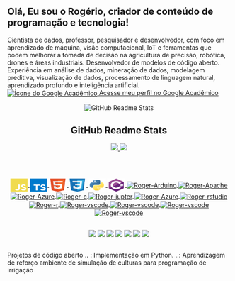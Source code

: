 ## Olá, Eu sou o Rogério, criador de conteúdo de programação e tecnologia!
Cientista de dados, professor, pesquisador e desenvolvedor, com foco em aprendizado de máquina, visão computacional, IoT e ferramentas que podem melhorar a tomada de decisão na agricultura de precisão, robótica, drones e áreas industriais. Desenvolvedor de modelos de código aberto. Experiência em análise de dados, mineração de dados, modelagem preditiva, visualização de dados, processamento de linguagem natural, aprendizado profundo e inteligência artificial.
<a href="https://scholar.google.com.br/citations?user=Y7j9q7wAAAAJ&hl=pt-BR" target="_blank">
    <img src="https://www.example.com/link-to-your-icon.png" alt="Ícone do Google Acadêmico" style="vertical-align:middle; width:24px; height:24px;">
    Acesse meu perfil no Google Acadêmico
</a>


<p align="center">
 <img width="100px" src="https://res.cloudinary.com/anuraghazra/image/upload/v1594908242/logo_ccswme.svg" align="center" alt="GitHub Readme Stats" />
 <h2 align="center">GitHub Readme Stats</h2>
</p>
  
<div align="center">
  <a href="https://github.com/rps-ifpr">
  <img height="180em" src="https://github-readme-stats.vercel.app/api?username=rps-ifpr&theme=dark&show_icons=true"/>
  <img height="180em" src="https://github-readme-stats.vercel.app/api/top-langs/?username=rps-ifpr&layout=compact&langs_count=7&theme=dracula"/>
   
</div> 

 ##
 
<div style="display: inline_block"><br>
<p align="center">
  <img align="center" alt="Roger-Js" height="30" width="40" src="https://raw.githubusercontent.com/devicons/devicon/master/icons/javascript/javascript-plain.svg">
  <img align="center" alt="Roger-Ts" height="30" width="40" src="https://raw.githubusercontent.com/devicons/devicon/master/icons/typescript/typescript-plain.svg">
  <img align="center" alt="Roger-HTML" height="30" width="40" src="https://raw.githubusercontent.com/devicons/devicon/master/icons/html5/html5-original.svg">
  <img align="center" alt="Roger-CSS" height="30" width="40" src="https://raw.githubusercontent.com/devicons/devicon/master/icons/css3/css3-original.svg">
  <img align="center" alt="Roger-Python" height="30" width="40" src="https://raw.githubusercontent.com/devicons/devicon/master/icons/python/python-original.svg">
  <img align="center" alt="Roger-Csharp" height="30" width="40" src="https://raw.githubusercontent.com/devicons/devicon/master/icons/csharp/csharp-original.svg">
   <img align="center" alt="Roger-Arduino" height="30" width="40"src="https://cdn.jsdelivr.net/gh/devicons/devicon/icons/arduino/arduino-original-wordmark.svg">
   <img align="center" alt="Roger-Apache" height="30" width="40" src="https://cdn.jsdelivr.net/gh/devicons/devicon/icons/apache/apache-original-wordmark.svg">
   <img align="center" alt="Roger-Azure" height="30" width="40" src="https://cdn.jsdelivr.net/gh/devicons/devicon/icons/azure/azure-original.svg">
   <img align="center" alt="Roger-c" height="30" width="40" src="https://cdn.jsdelivr.net/gh/devicons/devicon/icons/c/c-original.svg" >              
   <img align="center" alt="Roger-jupter" height="30" width="40" src="https://cdn.jsdelivr.net/gh/devicons/devicon/icons/jupyter/jupyter-original-wordmark.svg">
   <img align="center" alt="Roger-Azure" height="30" width="40"src="https://cdn.jsdelivr.net/gh/devicons/devicon/icons/numpy/numpy-original-wordmark.svg">
   <img align="center" alt="Roger-rstudio" height="30" width="40" src="https://cdn.jsdelivr.net/gh/devicons/devicon/icons/rstudio/rstudio-original.svg" />       
   <img align="center" alt="Roger-r" height="30" width="40" src="https://cdn.jsdelivr.net/gh/devicons/devicon/icons/r/r-original.svg" />
   <img align="center" alt="Roger-vscode" height="30" width="40" src="https://cdn.jsdelivr.net/gh/devicons/devicon/icons/vscode/vscode-original.svg" />
   <img align="center" alt="Roger-vscode" height="30" width="40" src="https://cdn.jsdelivr.net/gh/devicons/devicon/icons/anaconda/anaconda-original.svg" />     
   <img align="center" alt="Roger-vscode" height="30" width="40" src="https://cdn.jsdelivr.net/gh/devicons/devicon/icons/pandas/pandas-original-wordmark.svg" />    
   <img align="center" alt="Roger-vscode" height="30" width="40" src="https://cdn.jsdelivr.net/gh/devicons/devicon/icons/django/django-plain.svg" />
</div>

 ##
 
<div> 
<p align="center">
  <a href="https://www.youtube.com/channel/UCvmN5GbOqgiMKo5oN6L-_aA" target="_blank"><img src="https://img.shields.io/badge/YouTube-FF0000?style=for-the-badge&logo=youtube&logoColor=white" target="_blank"></a>
  <a href="https://www.instagram.com/prof.rogerioifpr/" target="_blank"><img src="https://img.shields.io/badge/-Instagram-%23E4405F?style=for-the-badge&logo=instagram&logoColor=white" target="_blank"></a>
 	<a href="https://twitter.com/Rogerioifpr" target="_blank"><img src="https://img.shields.io/badge/Twitch-9146FF?style=for-the-badge&logo=twitch&logoColor=white" target="_blank"></a>
 <a href="https://discord.gg/roger_ifpr#8805" target="_blank"><img src="https://img.shields.io/badge/Discord-7289DA?style=for-the-badge&logo=discord&logoColor=white" target="_blank"></a> 
  <a href = "mailto:rogerio.dosantos@ifpr.edu.br"><img src="https://img.shields.io/badge/-Gmail-%23333?style=for-the-badge&logo=gmail&logoColor=white" target="_blank"></a>
  <a href="https://www.linkedin.com/in/rogerio-pereira-do-santos-3b108021a/" target="_blank"><img src="https://img.shields.io/badge/-LinkedIn-%230077B5?style=for-the-badge&logo=linkedin&logoColor=white" target="_blank"></a> 
  
  <a href="https://scholar.google.com.br/citations?user=Y7j9q7wAAAAJ&hl=pt-BR" target="_blank">
    <img src="https://img.shields.io/badge/Google%20Scholar-Google%20Scholar-orange" target="_blank"></a> 
  
   
</div>

 ##
 
<div>


Projetos de código aberto
.. : Implementação em Python.
..: Aprendizagem de reforço ambiente de simulação de culturas para programação de irrigação
